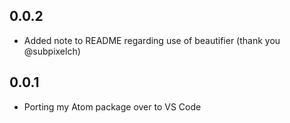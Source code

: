 ## 0.0.2
* Added note to README regarding use of beautifier (thank you @subpixelch)

## 0.0.1
* Porting my Atom package over to VS Code
